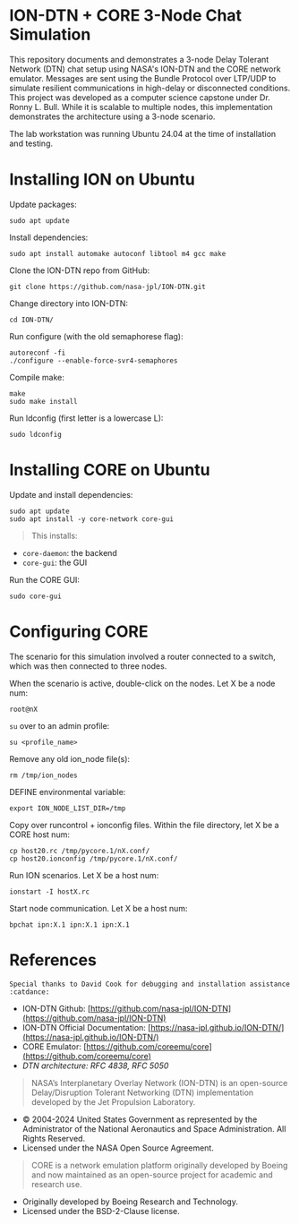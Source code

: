 # ION-DTN + CORE 3-Node Chat Simulation

This repository documents and demonstrates a 3-node Delay Tolerant Network (DTN) chat setup using NASA's ION-DTN and the CORE network emulator. Messages are sent using the Bundle Protocol over LTP/UDP to simulate resilient communications in high-delay or disconnected conditions. This project was developed as a computer science capstone under Dr. Ronny L. Bull. While it is scalable to multiple nodes, this implementation demonstrates the architecture using a 3-node scenario.

The lab workstation was running Ubuntu 24.04 at the time of installation and testing.

# Installing ION on Ubuntu

Update packages:
```
sudo apt update
```

Install dependencies:
```
sudo apt install automake autoconf libtool m4 gcc make
```

Clone the ION-DTN repo from GitHub:
```
git clone https://github.com/nasa-jpl/ION-DTN.git
```

Change directory into ION-DTN:
```
cd ION-DTN/
```

Run configure (with the old semaphorese flag):
```
autoreconf -fi
./configure --enable-force-svr4-semaphores
```

Compile make:
```
make
sudo make install
```

Run ldconfig (first letter is a lowercase L):
```
sudo ldconfig
```

# Installing CORE on Ubuntu

Update and install dependencies:
```
sudo apt update
sudo apt install -y core-network core-gui
```
> This installs:
- `core-daemon`: the backend
- `core-gui`: the GUI

Run the CORE GUI:
```
sudo core-gui
```

# Configuring CORE

The scenario for this simulation involved a router connected to a switch, which was then connected to three nodes.

When the scenario is active, double-click on the nodes. 
Let X be a node num:
```
root@nX
```

`su` over to an admin profile:
```
su <profile_name>
```

Remove any old ion_node file(s):
```
rm /tmp/ion_nodes
```

DEFINE environmental variable:
```
export ION_NODE_LIST_DIR=/tmp
```

Copy over runcontrol + ionconfig files.
Within the file directory, let X be a CORE host num:
```
cp host20.rc /tmp/pycore.1/nX.conf/
cp host20.ionconfig /tmp/pycore.1/nX.conf/
```

Run ION scenarios. Let X be a host num:
```
ionstart -I hostX.rc
```

Start node communication. Let X be a host num:
```
bpchat ipn:X.1 ipn:X.1 ipn:X.1
```

# References
`Special thanks to David Cook for debugging and installation assistance :catdance:`
- ION-DTN Github: [https://github.com/nasa-jpl/ION-DTN](https://github.com/nasa-jpl/ION-DTN)
- ION-DTN Official Documentation: [https://nasa-jpl.github.io/ION-DTN/](https://nasa-jpl.github.io/ION-DTN/)
- CORE Emulator: [https://github.com/coreemu/core](https://github.com/coreemu/core)
- *DTN architecture: RFC 4838, RFC 5050*

> NASA’s Interplanetary Overlay Network (ION-DTN) is an open-source Delay/Disruption Tolerant Networking (DTN) implementation developed by the Jet Propulsion Laboratory.
- © 2004-2024 United States Government as represented by the Administrator of the National Aeronautics and Space Administration. All Rights Reserved.
- Licensed under the NASA Open Source Agreement.

> CORE is a network emulation platform originally developed by Boeing and now maintained as an open-source project for academic and research use.
- Originally developed by Boeing Research and Technology.
- Licensed under the BSD-2-Clause license.
